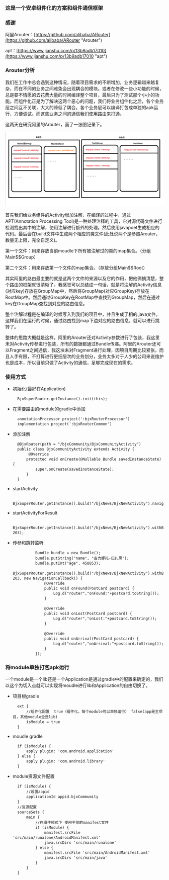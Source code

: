 ### 这是一个安卓组件化的方案和组件通信框架 ###

### 感谢 ###
阿里Arouter：[https://github.com/alibaba/ARouter](https://github.com/alibaba/ARouter "Arouter")

apt：[https://www.jianshu.com/p/13b9adb17010](https://www.jianshu.com/p/13b9adb17010 "apt")

### Arouter分析 ###

我们在工作中总会遇到这种情况，随着项目需求的不断增加，业务逻辑越来越复杂，而在不同的业务之间难免会出现耦合的模块。或者在修改一些小功能的时候，总是要不情愿的去花费大量的时间编译整个项目，最后只为了测试那个小小的功能。而组件化正是为了解决这两个恶心的问题，我们将业务组件化之后，各个业务层之间互不关联，大大的降低了耦合。各个业务层可以编译打包成单独的apk运行，方便调试。而这些业务之间的通信我们使用路由来打通。

这两天在研究阿里的Arouter，画了一张图记录下。

![阿里路由](https://raw.githubusercontent.com/workertao/acode_router/master/img/arouter_apt.jpg)

首先我们给业务组件的Activity增加注解，在编译的过程中，通过APT(Annotation Processing Tool)是一种处理注释的工具，它对源代码文件进行检测找出其中的注解，使用注解进行额外的处理。然后使用javapoet生成相应的代码。最后会在build文件中生成两个相应的类文件(此处说两个是参照Arouter，数量无上限，完全自定义)。

第一个文件：用来存放当前moudle下所有被注解过的类的map集合。（分组Main$$Group）

第二个文件：用来存放第一个文件的map集合。（存放分组Main$$Root）

其实阿里的路由最主要的就是这两个文件的来源以及它的作用，把他俩搞清楚，整个路由的框架就很清晰了。我感觉可以总结成一句话，就是将注解的Activity信息(对应key)存放在GroupMap中，然后将GroupMap(对应GroupKey)存放在RootMap中。然后通过GroupKey在RootMap中查找到GroupMap，然后在通过key在GroupMap查找到对应的路由信息。

整个注解过程是在编译的时候写入到我们的项目中，并且生成了相的.java文件。这样我们在运行的时候，通过路由找到map下边对应的路由信息，就可以进行跳转了。

整体的思路大概就是这样，阿里的Arouter还对Activity参数进行了包装，我这里未对Activity传参进行包装，所有的数据都通过Bundle传递。阿里的Arouter还可以Fragment之间通信，我这块未对Fragment进行处理，因项目周期比较紧张，而且人手有限，不打算进行更细层次的业务划分，业务太多对于人少的公司来说维护也是成本，所以目前只做了Activity的通信，足够完成现在的需求。


### 使用方式 ###

- 初始化(最好在Application)

		BjxSuperRouter.getInstance().init(this);

- 在需要路由的module的gradle中添加

	    annotationProcessor project(':bjxRouterProcessor')
	    implementation project(':bjxRouterCommon')

- 添加注解
		
		@BjxRouter(path = "/bjxCommunity/BjxCommunityActivity")
		public class BjxCommunityActivity extends Activity {
			 @Override
    		protected void onCreate(@Nullable Bundle savedInstanceState) {
        		super.onCreate(savedInstanceState);
    		}
		}

- startActivity

		BjxSuperRouter.getInstance().build("/bjxNews/BjxNewActivity").navigation(BjxCommunityActivity.this);

- startActivityForResult
		
		  BjxSuperRouter.getInstance().build("/bjxNews/BjxNewActivity").withBundle(bundle).navigation(BjxCommunityActivity.this, 203);

- 传参和跳转监听

			    Bundle bundle = new Bundle();
                bundle.putString("name", "古力娜扎-巴扎黑");
                bundle.putInt("age", 458853);
                BjxSuperRouter.getInstance().build("/bjxNews/BjxNewActivity").withBundle(bundle).navigation(BjxCommunityActivity.this, 203, new NavigationCallback() {
                    @Override
                    public void onFound(PostCard postcard) {
                        Log.d("router","onFound:"+postcard.toString());
                    }

                    @Override
                    public void onLost(PostCard postcard) {
                        Log.d("router","onLost:"+postcard.toString());
                    }

                    @Override
                    public void onArrival(PostCard postcard) {
                        Log.d("router","onArrival:"+postcard.toString());
                    }
                });

### 将module单独打包apk运行 ###

一个module是一个lib还是一个Application是通过gradle中的配置来确定的，我们以这个为切入点就可以实现将moudle进行lib和Application的自由切换了。

- 项目根gradle
 
	 	ext {
	        //组件化配置  true（组件化，每个module可以单独运行） false(app是主项目，其他module全是lib)
	        isModule = true
	    }

- moudle gradle

	
		if (isModule) {
		    apply plugin: 'com.android.application'
		} else {
		    apply plugin: 'com.android.library'
		}

- module资源文件配置


        if (isModule) {
            //设置appid
            applicationId appid.bjxCommumity
        }
        //资源配置
        sourceSets {
            main {
                //在组件模式下 使用不同的manifest文件
                if (isModule) {
                    manifest.srcFile 'src/main/runalone/AndroidManifest.xml'
                    java.srcDirs 'src/main/runalone'
                } else {
                    manifest.srcFile 'src/main/AndroidManifest.xml'
                    java.srcDirs 'src/main/java'
                }
            }
        }
